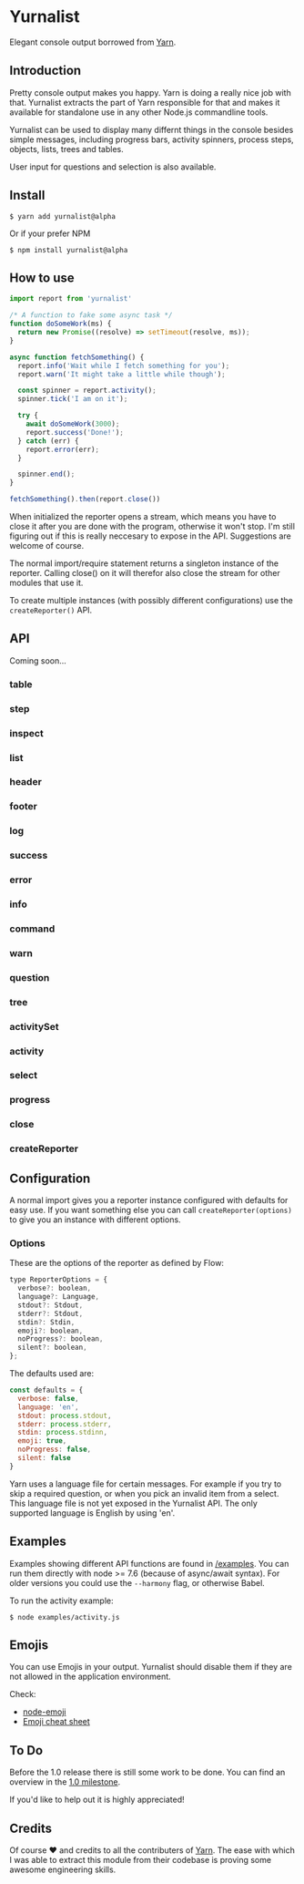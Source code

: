 # Yurnalist
Elegant console output borrowed from [Yarn](https://yarnpkg.com).

## Introduction
Pretty console output makes you happy. Yarn is doing a really nice job with that. Yurnalist extracts the part of Yarn responsible for that and makes it available for standalone use in any other Node.js commandline tools.

Yurnalist can be used to display many differnt things in the console besides simple messages, including progress bars, activity spinners, process steps, objects, lists, trees and tables.

User input for questions and selection is also available.

## Install
```shell
$ yarn add yurnalist@alpha
```
Or if your prefer NPM
```shell
$ npm install yurnalist@alpha
```

## How to use

```javascript
import report from 'yurnalist'

/* A function to fake some async task */
function doSomeWork(ms) {
  return new Promise((resolve) => setTimeout(resolve, ms));
}

async function fetchSomething() {
  report.info('Wait while I fetch something for you');
  report.warn('It might take a little while though');

  const spinner = report.activity();
  spinner.tick('I am on it');

  try {
    await doSomeWork(3000);
    report.success('Done!');
  } catch (err) {
    report.error(err);
  }

  spinner.end();
}

fetchSomething().then(report.close())
```

When initialized the reporter opens a stream, which means you have to close it after you are done with the program, otherwise it won't stop. I'm still figuring out if this is really neccesary to expose in the API. Suggestions are welcome of course.

The normal import/require statement returns a singleton instance of the reporter. Calling close() on it will therefor also close the stream for other modules that use it.

To create multiple instances (with possibly different configurations) use the `createReporter()` API.

## API
Coming soon...

### table
### step
### inspect
### list
### header
### footer
### log
### success
### error
### info
### command
### warn
### question
### tree
### activitySet
### activity
### select
### progress
### close
### createReporter


## Configuration
A normal import gives you a reporter instance configured with defaults for easy use. If you want something else you can call `createReporter(options)` to give you an instance with different options.

### Options

These are the options of the reporter as defined by Flow:

```javascript
type ReporterOptions = {
  verbose?: boolean,
  language?: Language,
  stdout?: Stdout,
  stderr?: Stdout,
  stdin?: Stdin,
  emoji?: boolean,
  noProgress?: boolean,
  silent?: boolean,
};
```

The defaults used are:

```javascript
const defaults = {
  verbose: false,
  language: 'en',
  stdout: process.stdout,
  stderr: process.stderr,
  stdin: process.stdinn,
  emoji: true,
  noProgress: false,
  silent: false
}
```

Yarn uses a language file for certain messages. For example if you try to skip a required question, or when you pick an invalid item from a select. This language file is not yet exposed in the Yurnalist API. The only supported language is English by using 'en'.

## Examples
Examples showing different API functions are found in [/examples](/examples). You can run them directly with node >= 7.6 (because of async/await syntax). For older versions you could use the `--harmony` flag, or otherwise Babel.

To run the activity example:

```shell
$ node examples/activity.js
```

## Emojis
You can use Emojis in your output. Yurnalist should disable them if they are not allowed in the application environment.

Check:

- [node-emoji](https://github.com/omnidan/node-emoji)
- [Emoji cheat sheet](https://www.webpagefx.com/tools/emoji-cheat-sheet/)

## To Do
Before the 1.0 release there is still some work to be done. You can find an overview in the [1.0 milestone](https://github.com/0x80/yurnalist/milestone/1).

If you'd like to help out it is highly appreciated!

## Credits
Of course ❤️ and credits to all the contributers of [Yarn](https://yarnpkg.com). The ease with which I was able to extract this module from their codebase is proving some awesome engineering skills.

